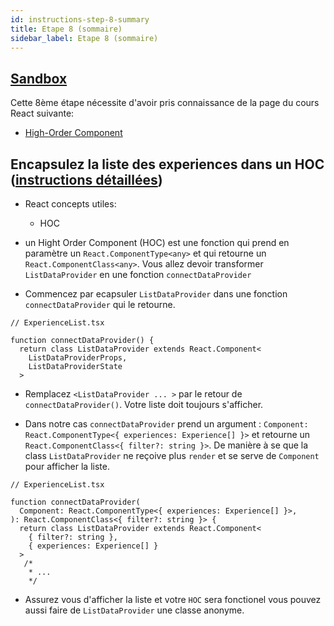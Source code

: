 ```yaml
---
id: instructions-step-8-summary
title: Etape 8 (sommaire)
sidebar_label: Etape 8 (sommaire)
---
```


## [Sandbox](https://codesandbox.io/s/github/reactlab-dev/reactlab/tree/step-8/lab/front)

Cette 8ème étape nécessite d'avoir pris connaissance de la page du cours React suivante:

- [High-Order Component](../react/react-hoc)

## Encapsulez la liste des experiences dans un HOC ([instructions détaillées](./step-8-detailed.md))

- React concepts utiles:

  - HOC

- un Hight Order Component (HOC) est une fonction qui prend en paramètre un `React.ComponentType<any>` et qui retourne un `React.ComponentClass<any>`. Vous allez devoir transformer `ListDataProvider` en une fonction `connectDataProvider`

- Commencez par ecapsuler `ListDataProvider` dans une fonction `connectDataProvider` qui le retourne.

```tsx
// ExperienceList.tsx

function connectDataProvider() {
  return class ListDataProvider extends React.Component<
    ListDataProviderProps,
    ListDataProviderState
  >

```

- Remplacez `<ListDataProvider ... >` par le retour de `connectDataProvider()`. Votre liste doit toujours s'afficher.

- Dans notre cas `connectDataProvider` prend un argument : `Component: React.ComponentType<{ experiences: Experience[] }>` et retourne un `React.ComponentClass<{ filter?: string }>`. De manière à se que la class `ListDataProvider` ne reçoive plus `render` et se serve de `Component` pour afficher la liste.

```tsx
// ExperienceList.tsx

function connectDataProvider(
  Component: React.ComponentType<{ experiences: Experience[] }>,
): React.ComponentClass<{ filter?: string }> {
  return class ListDataProvider extends React.Component<
    { filter?: string },
    { experiences: Experience[] }
  >
   /*
    * ...
    */

```

- Assurez vous d'afficher la liste et votre `HOC` sera fonctionel vous pouvez aussi faire de `ListDataProvider` une classe anonyme.
